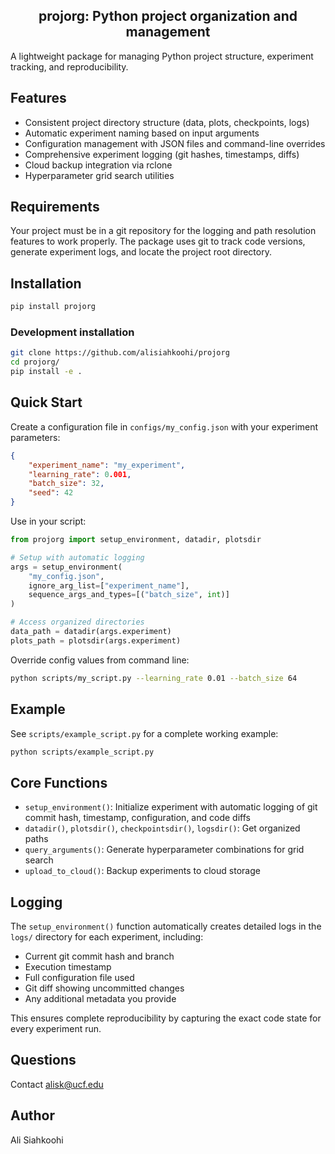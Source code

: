 <h2 align="center">projorg: Python project organization and management</h2>

A lightweight package for managing Python project structure, experiment tracking, and reproducibility.

## Features

- Consistent project directory structure (data, plots, checkpoints, logs)
- Automatic experiment naming based on input arguments
- Configuration management with JSON files and command-line overrides
- Comprehensive experiment logging (git hashes, timestamps, diffs)
- Cloud backup integration via rclone
- Hyperparameter grid search utilities

## Requirements

Your project must be in a git repository for the logging and path resolution features to work properly. The package uses git to track code versions, generate experiment logs, and locate the project root directory.

## Installation

```bash
pip install projorg
```

### Development installation

```bash
git clone https://github.com/alisiahkoohi/projorg
cd projorg/
pip install -e .
```

## Quick Start

Create a configuration file in `configs/my_config.json` with your
experiment parameters:

```json
{
    "experiment_name": "my_experiment",
    "learning_rate": 0.001,
    "batch_size": 32,
    "seed": 42
}
```

Use in your script:

```python
from projorg import setup_environment, datadir, plotsdir

# Setup with automatic logging
args = setup_environment(
    "my_config.json",
    ignore_arg_list=["experiment_name"],
    sequence_args_and_types=[("batch_size", int)]
)

# Access organized directories
data_path = datadir(args.experiment)
plots_path = plotsdir(args.experiment)
```

Override config values from command line:

```bash
python scripts/my_script.py --learning_rate 0.01 --batch_size 64
```

## Example

See `scripts/example_script.py` for a complete working example:

```bash
python scripts/example_script.py
```

## Core Functions

- `setup_environment()`: Initialize experiment with automatic logging of git commit hash, timestamp, configuration, and code diffs
- `datadir()`, `plotsdir()`, `checkpointsdir()`, `logsdir()`: Get organized paths
- `query_arguments()`: Generate hyperparameter combinations for grid search
- `upload_to_cloud()`: Backup experiments to cloud storage

## Logging

The `setup_environment()` function automatically creates detailed logs in the `logs/` directory for each experiment, including:

- Current git commit hash and branch
- Execution timestamp
- Full configuration file used
- Git diff showing uncommitted changes
- Any additional metadata you provide

This ensures complete reproducibility by capturing the exact code state for every experiment run.

## Questions

Contact alisk@ucf.edu

## Author

Ali Siahkoohi